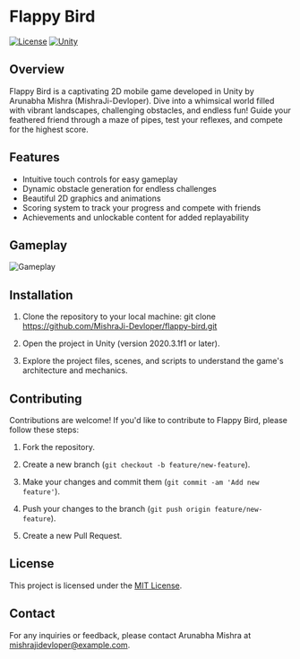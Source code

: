 # Flappy Bird

[![License](https://img.shields.io/badge/license-MIT-blue.svg)](LICENSE)
[![Unity](https://img.shields.io/badge/Unity-2021.3.1f1-green.svg)](https://unity.com/)

## Overview

Flappy Bird is a captivating 2D mobile game developed in Unity by Arunabha Mishra (MishraJi-Devloper). Dive into a whimsical world filled with vibrant landscapes, challenging obstacles, and endless fun! Guide your feathered friend through a maze of pipes, test your reflexes, and compete for the highest score.

## Features

- Intuitive touch controls for easy gameplay
- Dynamic obstacle generation for endless challenges
- Beautiful 2D graphics and animations
- Scoring system to track your progress and compete with friends
- Achievements and unlockable content for added replayability

## Gameplay

![Gameplay](gameplay.gif)

## Installation

1. Clone the repository to your local machine: git clone https://github.com/MishraJi-Devloper/flappy-bird.git
   
2. Open the project in Unity (version 2020.3.1f1 or later).

3. Explore the project files, scenes, and scripts to understand the game's architecture and mechanics.

## Contributing

Contributions are welcome! If you'd like to contribute to Flappy Bird, please follow these steps:

1. Fork the repository.

2. Create a new branch (`git checkout -b feature/new-feature`).

3. Make your changes and commit them (`git commit -am 'Add new feature'`).

4. Push your changes to the branch (`git push origin feature/new-feature`).

5. Create a new Pull Request.

## License

This project is licensed under the [MIT License](LICENSE).

## Contact

For any inquiries or feedback, please contact Arunabha Mishra at mishrajidevloper@example.com.
